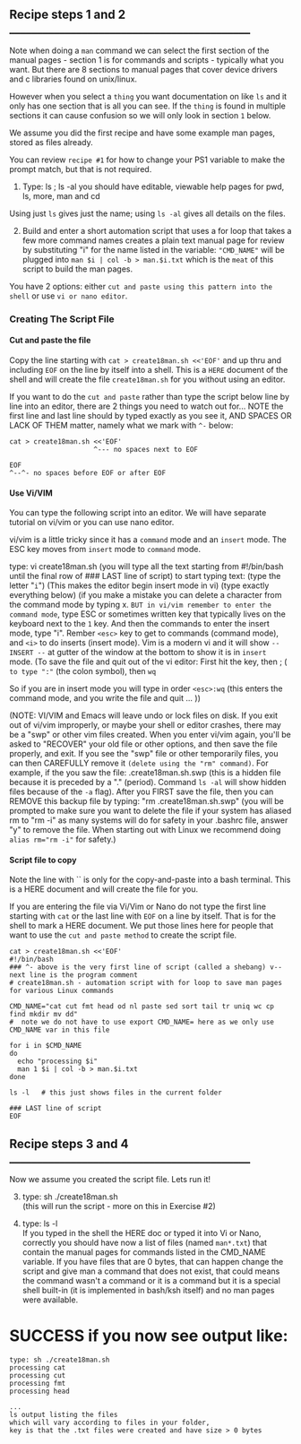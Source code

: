## Recipe steps 1 and 2 ___________________________________________
Note when doing a `man` command we can select the first section of the manual
pages - section 1 is for commands and scripts - typically what you want.
But there are 8 sections to manual pages that cover device drivers and c libraries
found on unix/linux.

However when you select a `thing` you want documentation on like `ls` and it only has
one section that is all you can see.  If the `thing` is found in multiple sections
it can cause confusion so we will only look in section `1` below.

We assume you did the first recipe and have some example
man pages,  stored as files already.

You can review `recipe #1` for how to change your PS1 variable to make the prompt match,
but that is not required.

1) Type: ls ; ls -al
you should have editable, viewable help pages for pwd, ls, more, man and cd

Using just `ls` gives just the name;  using `ls -al` gives all details on the files.

2) Build and enter a short automation script that uses a for loop that takes a few more command
names creates a plain text manual page for review by
substituting "i" for the name listed in the variable:
`"CMD_NAME"` will be plugged into  `man $i | col -b > man.$i.txt`
which is the `meat` of this script to build the man pages.

You have 2 options:  either `cut and paste using this pattern into the shell` or use `vi or nano editor`.

### Creating The Script File
#### Cut and paste the file
Copy the line starting with `cat > create18man.sh <<'EOF'`  and up thru and including `EOF` on the line by itself into a shell.  This is a `HERE` document of the shell and will create the file `create18man.sh` for you without using an editor.

If you want to do the `cut and paste` rather than type the script below line by line into an editor, there are 2 things you need to watch out for...  NOTE the first line
and last line should by typed exactly as you see it, AND SPACES OR LACK OF THEM matter, namely what we mark with `^-` below:

```
cat > create18man.sh <<'EOF'
                     ^--- no spaces next to EOF

EOF
^--^- no spaces before EOF or after EOF
```

#### Use Vi/VIM

You can type the following script into an editor.
We will have separate tutorial on vi/vim or you can use nano editor.

vi/vim is a little tricky since it has a `command` mode and an `insert` mode.
The ESC key moves from `insert` mode to `command` mode.

type: vi create18man.sh (you will type all the text starting from #!/bin/bash
until the final row of ### LAST line of script)
to start typing text:
(type the letter "`i`") (This makes the editor begin insert mode in vi)
(type exactly everything below) (if you make a mistake you
can delete a character from the command mode by typing x.
`BUT in vi/vim remember to enter the command mode`, type ESC or sometimes written <esc> key
that typically lives on the keyboard next to the `1` key. And then the commands
to enter the insert mode, type "i".
Rember `<esc>` key to get to commands (command mode), and `<i>` to do inserts (insert mode).
Vim is a modern vi and it will show `-- INSERT --` at gutter of the window at the bottom
to show it is in `insert` mode.
(To save the file and quit out of the vi editor:
First hit the <esc> key, then <shift>; ( `to type ":"` (the colon symbol),
then `wq`

So if you are in insert mode you will type in order
`<esc>:wq` (this enters the command mode, and you write the file and quit ... ))

(NOTE: VI/VIM and Emacs will leave undo or lock files on disk.
If you exit out of vi/vim improperly, or maybe your shell or editor crashes, there may be a
"swp" or other vim files created. When you enter vi/vim again, you'll be asked to "RECOVER"
your old file or other options, and then save the file properly, and exit.
If you see the "swp" file or other temporarily files, you can then CAREFULLY remove it
`(delete using the "rm" command)`. For example, if the you saw the file: .create18man.sh.swp
(this is a hidden file because it is preceded by a "." (period). Command `ls -al` will show
hidden files because of the `-a` flag). After you FIRST save the
file, then you can REMOVE this backup file by typing: "rm .create18man.sh.swp" (you will
be prompted to make sure you want to delete the file if your system has aliased rm to "rm -i"
as many systems will do for safety in your
.bashrc file, answer "y" to remove the file.  When starting out with Linux we recommend
doing `alias rm="rm -i"` for safety.)

#### Script file to copy

Note the line with `` is only for the copy-and-paste into a bash terminal. This is a HERE document and will create the file for you.

If you are entering the file via Vi/Vim or Nano do not type the first line starting with `cat` or the last line with `EOF` on a line by itself.  That is for the shell to mark a HERE document.
We put those lines here for people that want to use the `cut and paste method` to create the script file.
```
cat > create18man.sh <<'EOF'
#!/bin/bash
### ^- above is the very first line of script (called a shebang) v-- next line is the program comment
# create18man.sh - automation script with for loop to save man pages for various Linux commands

CMD_NAME="cat cut fmt head od nl paste sed sort tail tr uniq wc cp find mkdir mv dd"
#  note we do not have to use export CMD_NAME= here as we only use CMD_NAME var in this file

for i in $CMD_NAME
do
  echo "processing $i"
  man 1 $i | col -b > man.$i.txt
done

ls -l   # this just shows files in the current folder

### LAST line of script
EOF
```

## Recipe steps 3 and 4 ___________________________________________

Now we assume you created the script file.  Lets run it!

3) type: sh ./create18man.sh 
    </br> (this will run the script - more on this in Exercise #2)

4) type: ls -l
   <br/> If you typed in the shell the HERE doc or typed it into Vi or Nano, correctly you should have now
   a list of files (named `man*.txt`) that contain the manual
   pages for commands listed in the CMD_NAME variable. If you have files that are 0 bytes, that can happen
   change the script and give man a command that does not exist, that could means the command
   wasn't a command or it is a command but it is a special shell built-in (it is implemented in bash/ksh itself) and no man pages were available.

# SUCCESS if you now see output like:
```
type: sh ./create18man.sh
processing cat
processing cut
processing fmt
processing head

...
ls output listing the files
which will vary according to files in your folder, 
key is that the .txt files were created and have size > 0 bytes
```
